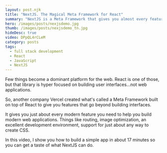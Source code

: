 ```yaml
---
layout: post.njk
title: "NextJS. The Magical Meta Framework for React"
summary: "NextJS is a Meta Framework that gives you almost every feature you wish React had for building apps and sites."
hero: /images/posts/nexjsdemo.jpg
thumb: /images/posts/nexjsdemo_tn.jpg
hideDesc: true
video: DPpQL4rCLeM
category: posts
tags:
  - full stack development
  - React
  - JavaScript
  - NextJS
---
```


Few things become a dominant platform for the web. React is one of those, but that library is hyper focused on building user interfaces...not web applications.

So, another company Vercel created what's called a Meta Framework built on top of React to give you features that go beyond building interfaces.

It gives you just about every modern feature you need to help you build modern web applications. Things like routing, image optimization, an excellent development environment, support for just about any way to create CSS.

In this video, I show you how to build a simple app in about 17 minutes so you can get a taste of what NextJS can do.
